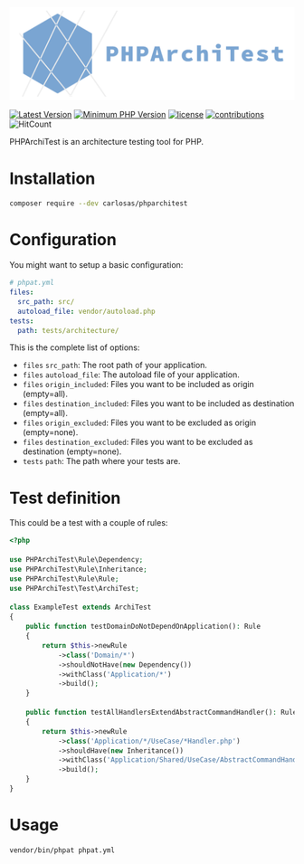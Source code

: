 ![PHPat](./docs/logo.png "PHPArchiTest logo")

[![Latest Version](https://img.shields.io/packagist/v/carlosas/phparchitest.svg?style=flat-square)](https://packagist.org/packages/carlosas/phparchitest)
[![Minimum PHP Version](https://img.shields.io/badge/php-%3E%3D_7.1-8892BF.svg?style=flat-square)](https://github.com/carlosas/phparchitest)
[![license](https://img.shields.io/github/license/mashape/apistatus.svg?style=flat-square&color=brightgreen)](LICENSE)
[![contributions](https://img.shields.io/badge/contributions-welcome-brightgreen.svg?style=flat-square)](https://github.com/carlosas/phparchitest/issues)
![HitCount](http://hits.dwyl.com/carlosas/php-architest.svg)

PHPArchiTest is an architecture testing tool for PHP.

# Installation
```bash
composer require --dev carlosas/phparchitest
```

# Configuration
You might want to setup a basic configuration:
```yaml
# phpat.yml
files:
  src_path: src/
  autoload_file: vendor/autoload.php
tests:
  path: tests/architecture/
```
This is the complete list of options:
* `files` `src_path`: The root path of your application.
* `files` `autoload_file`: The autoload file of your application.
* `files` `origin_included`: Files you want to be included as origin (empty=all).
* `files` `destination_included`: Files you want to be included as destination (empty=all).
* `files` `origin_excluded`: Files you want to be excluded as origin (empty=none).
* `files` `destination_excluded`: Files you want to be excluded as destination (empty=none).
* `tests` `path`: The path where your tests are.

# Test definition
This could be a test with a couple of rules:
```php
<?php

use PHPArchiTest\Rule\Dependency;
use PHPArchiTest\Rule\Inheritance;
use PHPArchiTest\Rule\Rule;
use PHPArchiTest\Test\ArchiTest;

class ExampleTest extends ArchiTest
{
    public function testDomainDoNotDependOnApplication(): Rule
    {
        return $this->newRule
            ->class('Domain/*')
            ->shouldNotHave(new Dependency())
            ->withClass('Application/*')
            ->build();
    }
    
    public function testAllHandlersExtendAbstractCommandHandler(): Rule
    {
        return $this->newRule
            ->class('Application/*/UseCase/*Handler.php')
            ->shouldHave(new Inheritance())
            ->withClass('Application/Shared/UseCase/AbstractCommandHandler.php')
            ->build();
    }
}
```

# Usage
```bash
vendor/bin/phpat phpat.yml
```
